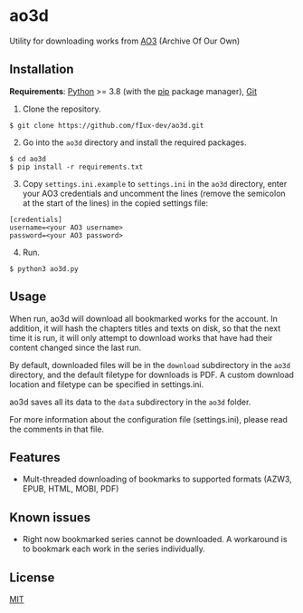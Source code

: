 # ao3d
Utility for downloading works from [AO3](https://archiveofourown.org/) (Archive Of Our Own)

## Installation
**Requirements**: [Python](https://www.python.org/) >= 3.8 (with the [pip](https://pypi.org/project/pip/) package manager), [Git](https://git-scm.com/)

1. Clone the repository.
```
$ git clone https://github.com/fIux-dev/ao3d.git
```
2. Go into the `ao3d` directory and install the required packages.
```
$ cd ao3d
$ pip install -r requirements.txt
```
3. Copy `settings.ini.example` to `settings.ini` in the `ao3d` directory, enter
your AO3 credentials and uncomment the lines (remove the semicolon at the start
of the lines) in the copied settings file:
```
[credentials]
username=<your AO3 username>
password=<your AO3 password>
```
4. Run.
```
$ python3 ao3d.py
```

## Usage
When run, ao3d will download all bookmarked works for the account. In addition, it will hash 
the chapters titles and texts on disk, so that the next time it is run, it will only attempt
to download works that have had their content changed since the last run.

By default, downloaded files will be in the `download` subdirectory in the `ao3d` directory,
and the default filetype for downloads is PDF. A custom download location and filetype can be 
specified in settings.ini.

ao3d saves all its data to the `data` subdirectory in the `ao3d` folder.

For more information about the configuration file (settings.ini), please read the comments in
that file.


## Features
* Mult-threaded downloading of bookmarks to supported formats (AZW3, EPUB, HTML, 
MOBI, PDF)

## Known issues
* Right now bookmarked series cannot be downloaded. A workaround is to bookmark each 
work in the series individually.

## License

[MIT](https://choosealicense.com/licenses/mit/)
